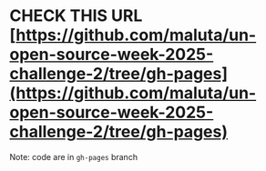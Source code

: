 # CHECK THIS URL [https://github.com/maluta/un-open-source-week-2025-challenge-2/tree/gh-pages](https://github.com/maluta/un-open-source-week-2025-challenge-2/tree/gh-pages)

Note: code are in `gh-pages` branch